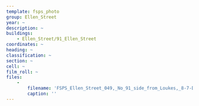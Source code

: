 ```yaml
---
template: fsps_photo
group: Ellen_Street
year: ~
description: ~
buildings:
    - Ellen_Street/91_Ellen_Street
coordinates: ~
heading: ~
classification: ~
section: ~
cell: ~
film_roll: ~
files:
    -
        filename: 'FSPS_Ellen_Street_049,_No_91_side_from_Loukes,_8-7-D.png'
        caption: ''
---
```

